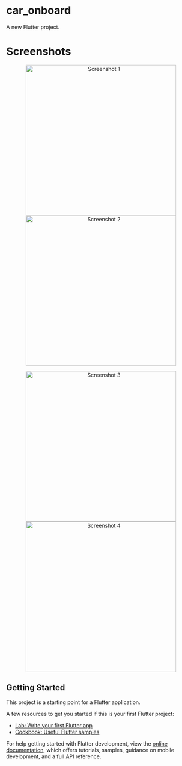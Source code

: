 # car_onboard

A new Flutter project.

# Screenshots

<p align="center">
  <img src="assets/Simulator Screenshot - iPhone 15 - 2024-01-13 at 18.20.08.png" width="400" alt="Screenshot 1"> <img src="assets/Simulator Screenshot - iPhone 15 - 2024-01-13 at 18.20.14.png" width="400" alt="Screenshot 2">
</p>
<p align="center">
  <img src="assets/Simulator Screenshot - iPhone 15 - 2024-01-13 at 18.20.17.png" width="400" alt="Screenshot 3"> <img src="assets/Simulator Screenshot - iPhone 15 - 2024-01-13 at 18.20.21.png" width="400" alt="Screenshot 4">
</p>

## Getting Started

This project is a starting point for a Flutter application.

A few resources to get you started if this is your first Flutter project:

- [Lab: Write your first Flutter app](https://docs.flutter.dev/get-started/codelab)
- [Cookbook: Useful Flutter samples](https://docs.flutter.dev/cookbook)

For help getting started with Flutter development, view the
[online documentation](https://docs.flutter.dev/), which offers tutorials,
samples, guidance on mobile development, and a full API reference.
